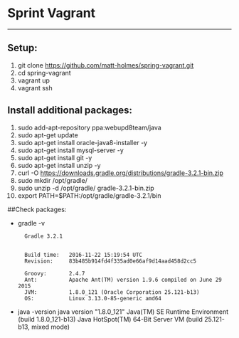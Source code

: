 # Sprint Vagrant
---
## Setup:
1. git clone https://github.com/matt-holmes/spring-vagrant.git
2. cd spring-vagrant
3. vagrant up
4. vagrant ssh

## Install additional packages:
1. sudo add-apt-repository ppa:webupd8team/java
2. sudo apt-get update
3. sudo apt-get install oracle-java8-installer -y
4. sudo apt-get install mysql-server -y
5. sudo apt-get install git -y
6. sudo apt-get install unzip -y
7. curl -O https://downloads.gradle.org/distributions/gradle-3.2.1-bin.zip
8. sudo mkdir /opt/gradle/
9. sudo unzip -d /opt/gradle/ gradle-3.2.1-bin.zip
10. export PATH=$PATH:/opt/gradle/gradle-3.2.1/bin


##Check packages:
* gradle -v
        
        Gradle 3.2.1
       

        Build time:   2016-11-22 15:19:54 UTC
        Revision:     83b485b914fd4f335ad0e66af9d14aad458d2cc5

        Groovy:       2.4.7
        Ant:          Apache Ant(TM) version 1.9.6 compiled on June 29 2015
        JVM:          1.8.0_121 (Oracle Corporation 25.121-b13)
        OS:           Linux 3.13.0-85-generic amd64
    
* java -version
        java version "1.8.0_121"
        Java(TM) SE Runtime Environment (build 1.8.0_121-b13)
        Java HotSpot(TM) 64-Bit Server VM (build 25.121-b13, mixed mode)
